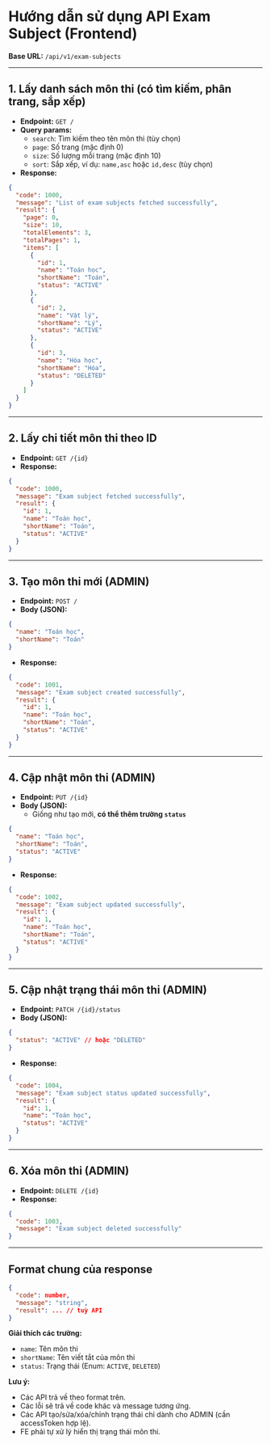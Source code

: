 # Hướng dẫn sử dụng API Exam Subject (Frontend)

**Base URL:** `/api/v1/exam-subjects`

---

## 1. Lấy danh sách môn thi (có tìm kiếm, phân trang, sắp xếp)

- **Endpoint:** `GET /`
- **Query params:**
  - `search`: Tìm kiếm theo tên môn thi (tùy chọn)
  - `page`: Số trang (mặc định 0)
  - `size`: Số lượng mỗi trang (mặc định 10)
  - `sort`: Sắp xếp, ví dụ: `name,asc` hoặc `id,desc` (tùy chọn)
- **Response:**

```json
{
  "code": 1000,
  "message": "List of exam subjects fetched successfully",
  "result": {
    "page": 0,
    "size": 10,
    "totalElements": 3,
    "totalPages": 1,
    "items": [
      {
        "id": 1,
        "name": "Toán học",
        "shortName": "Toán",
        "status": "ACTIVE"
      },
      {
        "id": 2,
        "name": "Vật lý",
        "shortName": "Lý",
        "status": "ACTIVE"
      },
      {
        "id": 3,
        "name": "Hóa học",
        "shortName": "Hóa",
        "status": "DELETED"
      }
    ]
  }
}
```

---

## 2. Lấy chi tiết môn thi theo ID

- **Endpoint:** `GET /{id}`
- **Response:**

```json
{
  "code": 1000,
  "message": "Exam subject fetched successfully",
  "result": {
    "id": 1,
    "name": "Toán học",
    "shortName": "Toán",
    "status": "ACTIVE"
  }
}
```

---

## 3. Tạo môn thi mới (ADMIN)

- **Endpoint:** `POST /`
- **Body (JSON):**

```json
{
  "name": "Toán học",
  "shortName": "Toán"
}
```

- **Response:**

```json
{
  "code": 1001,
  "message": "Exam subject created successfully",
  "result": {
    "id": 1,
    "name": "Toán học",
    "shortName": "Toán",
    "status": "ACTIVE"
  }
}
```

---

## 4. Cập nhật môn thi (ADMIN)

- **Endpoint:** `PUT /{id}`
- **Body (JSON):**
  - Giống như tạo mới, **có thể thêm trường `status`**

```json
{
  "name": "Toán học",
  "shortName": "Toán",
  "status": "ACTIVE"
}
```

- **Response:**

```json
{
  "code": 1002,
  "message": "Exam subject updated successfully",
  "result": {
    "id": 1,
    "name": "Toán học",
    "shortName": "Toán",
    "status": "ACTIVE"
  }
}
```

---

## 5. Cập nhật trạng thái môn thi (ADMIN)

- **Endpoint:** `PATCH /{id}/status`
- **Body (JSON):**

```json
{
  "status": "ACTIVE" // hoặc "DELETED"
}
```

- **Response:**

```json
{
  "code": 1004,
  "message": "Exam subject status updated successfully",
  "result": {
    "id": 1,
    "name": "Toán học",
    "status": "ACTIVE"
  }
}
```

---

## 6. Xóa môn thi (ADMIN)

- **Endpoint:** `DELETE /{id}`
- **Response:**

```json
{
  "code": 1003,
  "message": "Exam subject deleted successfully"
}
```

---

## Format chung của response

```json
{
  "code": number,
  "message": "string",
  "result": ... // tuỳ API
}
```

**Giải thích các trường:**

- `name`: Tên môn thi
- `shortName`: Tên viết tắt của môn thi
- `status`: Trạng thái (Enum: `ACTIVE`, `DELETED`)

**Lưu ý:**

- Các API trả về theo format trên.
- Các lỗi sẽ trả về code khác và message tương ứng.
- Các API tạo/sửa/xóa/chỉnh trạng thái chỉ dành cho ADMIN (cần accessToken hợp lệ).
- FE phải tự xử lý hiển thị trạng thái môn thi.
